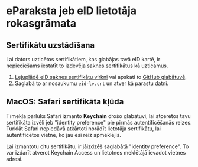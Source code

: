# eParaksta jeb eID lietotāja rokasgrāmata

## Sertifikātu uzstādīšana

Lai dators uzticētos sertifikātiem, kas glabājas tavā eID kartē, ir nepieciešams iestatīt to izdevēja [saknes sertifikātus](https://en.wikipedia.org/wiki/Root_certificate) kā uzticamus.

1. [Lejuplādē eID saknes sertifikātu virkni](https://raw.githubusercontent.com/kasparsd/eid-ca-certs/master/eid-lv.crt) vai apskati to [GitHub glabātuvē](https://github.com/kasparsd/eid-ca-certs).
2. Saglabā to ar nosaukumu `eid-lv.crt` un atver kā parastu datni.


## MacOS: Safari sertifikāta kļūda

Tīmekļa pārlūks Safari izmanto **Keychain** drošo glabātuvi, lai atcerētos tavu sertifikāta izvēli jeb "identity preference" pie pirmās autentificēšanās reizes. Turklāt Safari nepiedāvā atkārtoti norādīt lietotāja sertifikātu, lai autentificētos vietnē, ko jau esi reiz apmeklējis.

Lai izmantotu citu sertifikātu, ir jāizdzēš saglabātā "identity preference". To var izdarīt atverot Keychain Access un lietotnes meklētājā ievadot vietnes adresi.
